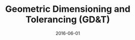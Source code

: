 ---
layout: post
title:  "Geometric Dimensioning and Tolerancing (GD&T)"
date:   2016-06-01
excerpt: "My summer intern experience as a design engineer"
project: false
tag:
- SOLIDWORKS
- GD&T
- Parametric Design
- Who even uses SOLIDWORKS Electrical?
- 
comments: false

feature: /assets/img/forge/forgeFeat.jpeg
---